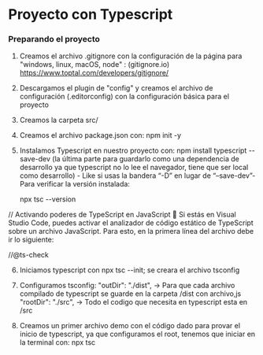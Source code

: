 # Proyecto con Typescript

### Preparando el proyecto

1. Creamos el archivo .gitignore con la configuración de la página para "windows, linux, macOS, node" : (gitignore.io) https://www.toptal.com/developers/gitignore/
2. Descargamos el plugin de "config" y creamos el archivo de configuración (.editorconfig) con la configuración básica para el proyecto 
3. Creamos la carpeta src/
4. Creamos el archivo package.json con: npm init -y
5. Instalamos Typescript en nuestro proyecto con: npm install typescript --save-dev (la última parte para guardarlo como una dependencia de desarrollo ya que typescript no lo lee el navegador, tiene que ser local como desarrollo) - Like si usas la bandera “-D” en lugar de “–save-dev”-
    Para verificar la versión instalada:

    npx tsc --version

// Activando poderes de TypeScript en JavaScript 🧐
Si estás en Visual Studio Code, puedes activar el analizador de código estático de TypeScript sobre un archivo JavaScript. Para esto, en la primera línea del archivo debe ir lo siguiente:

//@ts-check

6. Iniciamos typescript con npx tsc --init; se creara el archivo tsconfig

7. Configuramos tsconfig: 
    "outDir": "./dist", -> Para que cada archivo compilado de typescript se guarde en la carpeta /dist con archivo,js
    "rootDir": "./src", -> Todo el codigo que necesita en typescript esta en /src

8. Creamos un primer archivo demo con el código dado para provar el inicio de typescript, ya que configuramos el root, tenemos que iniciar en la terminal con: npx tsc
